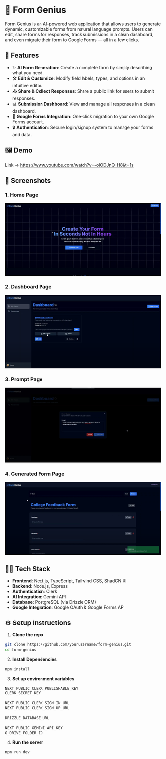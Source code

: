# 🧠 Form Genius

Form Genius is an AI-powered web application that allows users to generate dynamic, customizable forms from natural language prompts. Users can edit, share forms for responses, track submissions in a clean dashboard, and even migrate their form to Google Forms — all in a few clicks.

## 🚀 Features

- ✨ **AI Form Generation**: Create a complete form by simply describing what you need.
- 🛠 **Edit & Customize**: Modify field labels, types, and options in an intuitive editor.
- 📤 **Share & Collect Responses**: Share a public link for users to submit responses.
- 📊 **Submission Dashboard**: View and manage all responses in a clean dashboard.
- 🔁 **Google Forms Integration**: One-click migration to your own Google Forms account.
- 🔒 **Authentication**: Secure login/signup system to manage your forms and data.

## 🖼️ Demo

Link ->  https://www.youtube.com/watch?v=-olODJnQ-H8&t=1s

## 📸 Screenshots

### 1. Home Page
![Form Genius Dashboard](./public/home.png)
### 2. Dashboard Page
![Form Genius Dashboard](./public/dashboard.png)
### 3. Prompt Page
![Form Genius Dashboard](./public/prompt.png)
### 4. Generated Form Page
![Form Genius Dashboard](./public/generated.png)

## 🧑‍💻 Tech Stack

- **Frontend**: Next.js, TypeScript, Tailwind CSS, ShadCN UI
- **Backend**: Node.js, Express
- **Authentication**: Clerk
- **AI Integration**: Gemini API
- **Database**: PostgreSQL (via Drizzle ORM)
- **Google Integration**: Google OAuth & Google Forms API

## ⚙️ Setup Instructions

1. **Clone the repo**

```bash
git clone https://github.com/yourusername/form-genius.git
cd form-genius
```

2. **Install Dependencies**

```bash
npm install
```

3. **Set up environment variables**
```
NEXT_PUBLIC_CLERK_PUBLISHABLE_KEY 
CLERK_SECRET_KEY

NEXT_PUBLIC_CLERK_SIGN_IN_URL 
NEXT_PUBLIC_CLERK_SIGN_UP_URL

DRIZZLE_DATABASE_URL

NEXT_PUBLIC_GEMINI_API_KEY 
G_DRIVE_FOLDER_ID 
```

4. **Run the server**

```bash
npm run dev
```
